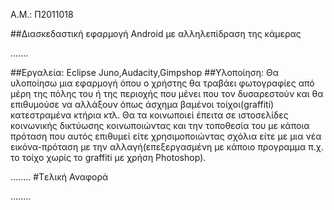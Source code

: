 


 A.M.: Π2011018

##Διασκεδαστική εφαρμογή Android  με αλληλεπίδραση της κάμερας

.......

##Εργαλεία:
Eclipse Juno,Audacity,Gimpshop
##Υλοποίηση:
Θα υλοποίησω μια εφαρμογή όπου ο χρήστης θα τραβάει φωτογραφίες από μέρη της πόλης του ή της περιοχής που μένει που τον δυσαρεστούν και θα επιθυμούσε να αλλάξουν όπως άσχημα βαμένοι τοίχοι(graffiti) κατεστραμένα κτήρια κτλ. Θα τα κοινωποιεί έπειτα σε ιστοσελίδες κοινωνικής δικτύωσης κοινωποιώντας και την τοποθεσία του με κάποια πρόταση που αυτός επιθυμεί είτε χρησιμοποιώντας σχόλια είτε με μια νέα εικόνα-πρόταση με την αλλαγή(επεξεργασμένη με κάποιο προγραμμα π.χ. το τοίχο χωρίς το graffiti με χρήση Photoshop).


........
#Tελική Αναφορά

........
